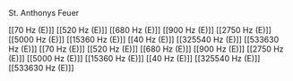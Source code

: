 St. Anthonys Feuer

[[70 Hz (E)]]
[[520 Hz (E)]]
[[680 Hz (E)]]
[[900 Hz (E)]]
[[2750 Hz (E)]]
[[5000 Hz (E)]]
[[15360 Hz (E)]]
[[40 Hz (E)]]
[[325540 Hz (E)]]
[[533630 Hz (E)]]
[[70 Hz (E)]]
[[520 Hz (E)]]
[[680 Hz (E)]]
[[900 Hz (E)]]
[[2750 Hz (E)]]
[[5000 Hz (E)]]
[[15360 Hz (E)]]
[[40 Hz (E)]]
[[325540 Hz (E)]]
[[533630 Hz (E)]]